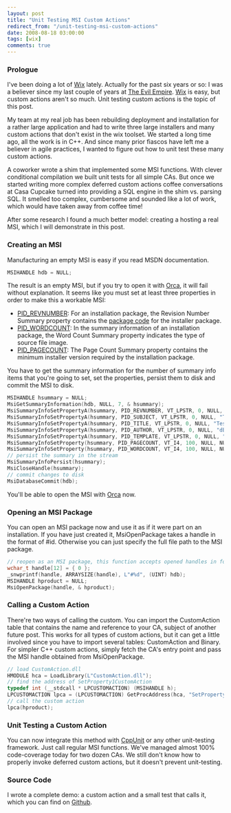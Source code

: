 ```yaml
---
layout: post
title: "Unit Testing MSI Custom Actions"
redirect_from: "/unit-testing-msi-custom-actions"
date: 2008-08-18 03:00:00
tags: [wix]
comments: true
---
```

### Prologue

I've been doing a lot of [Wix](http://wixtoolset.org/) lately. Actually for the past six years or so: I was a believer since my last couple of years at [The Evil Empire](http://www.microsoft.com). [Wix](http://wixtoolset.org/) is easy, but custom actions aren't so much. Unit testing custom actions is the topic of this post.

My team at my real job has been rebuilding deployment and installation for a rather large application and had to write three large installers and many custom actions that don't exist in the wix toolset. We started a long time ago, all the work is in C++. And since many prior fiascos have left me a believer in agile practices, I wanted to figure out how to unit test these many custom actions.

A coworker wrote a shim that implemented some MSI functions. With clever conditional compilation we built unit tests for all simple CAs. But once we started writing more complex deferred custom actions coffee conversations at Casa Cupcake turned into providing a SQL engine in the shim vs. parsing SQL. It smelled too complex, cumbersome and sounded like a lot of work, which would have taken away from coffee time!

After some research I found a much better model: creating a hosting a real MSI, which I will demonstrate in this post.

### Creating an MSI

Manufacturing an empty MSI is easy if you read MSDN documentation.

```c
MSIHANDLE hdb = NULL;
```

The result is an empty MSI, but if you try to open it with [Orca](http://msdn.microsoft.com/en-us/library/aa370557.aspx), it will fail without explanation. It seems like you must set at least three properties in order to make this a workable MSI:

- [PID_REVNUMBER](http://msdn.microsoft.com/en-us/library/aa372870(VS.85).aspx): For an installation package, the Revision Number Summary property contains the [package code](http://msdn.microsoft.com/en-us/library/aa370946(VS.85).aspx) for the installer package.
- [PID_WORDCOUNT](http://msdn.microsoft.com/en-us/library/aa372870(VS.85).aspx): In the summary information of an installation package, the Word Count Summary property indicates the type of source file image.
- [PID_PAGECOUNT](http://msdn.microsoft.com/en-us/library/aa370570(VS.85).aspx): The Page Count Summary property contains the minimum installer version required by the installation package.

You have to get the summary information for the number of summary info items that you're going to set, set the properties, persist them to disk and commit the MSI to disk.

```c
MSIHANDLE hsummary = NULL;
MsiGetSummaryInformation(hdb, NULL, 7, & hsummary);
MsiSummaryInfoSetPropertyA(hsummary, PID_REVNUMBER, VT_LPSTR, 0, NULL, "{00000000-0000-0000-0000-000000000000}");
MsiSummaryInfoSetPropertyA(hsummary, PID_SUBJECT, VT_LPSTR, 0, NULL, "Test MSI");
MsiSummaryInfoSetPropertyA(hsummary, PID_TITLE, VT_LPSTR, 0, NULL, "Test MSI");
MsiSummaryInfoSetPropertyA(hsummary, PID_AUTHOR, VT_LPSTR, 0, NULL, "dB.");
MsiSummaryInfoSetPropertyA(hsummary, PID_TEMPLATE, VT_LPSTR, 0, NULL, ";1033");
MsiSummaryInfoSetProperty(hsummary, PID_PAGECOUNT, VT_I4, 100, NULL, NULL);
MsiSummaryInfoSetProperty(hsummary, PID_WORDCOUNT, VT_I4, 100, NULL, NULL);
// persist the summary in the stream
MsiSummaryInfoPersist(hsummary);
MsiCloseHandle(hsummary);
// commit changes to disk
MsiDatabaseCommit(hdb);
```

You'll be able to open the MSI with [Orca](http://msdn.microsoft.com/en-us/library/aa370557.aspx) now.

### Opening an MSI Package

You can open an MSI package now and use it as if it were part on an installation. If you have just created it, MsiOpenPackage takes a handle in the format of #id. Otherwise you can just specify the full file path to the MSI package.

```c
// reopen as an MSI package, this function accepts opened handles in form of #handle
wchar_t handle[12] = { 0 };
_snwprintf(handle, ARRAYSIZE(handle), L"#%d", (UINT) hdb);
MSIHANDLE hproduct = NULL;
MsiOpenPackage(handle, & hproduct);
```

### Calling a Custom Action

There're two ways of calling the custom. You can import the CustomAction table that contains the name and reference to your CA, subject of another future post. This works for all types of custom actions, but it can get a little involved since you have to import several tables: CustomAction and Binary. For simpler C++ custom actions, simply fetch the CA's entry point and pass the MSI handle obtained from MsiOpenPackage.


```c
// load CustomAction.dll
HMODULE hca = LoadLibrary(L"CustomAction.dll");
// find the address of SetProperty1CustomAction
typedef int (__stdcall * LPCUSTOMACTION) (MSIHANDLE h);
LPCUSTOMACTION lpca = (LPCUSTOMACTION) GetProcAddress(hca, "SetProperty1CustomAction");
// call the custom action
lpca(hproduct);
```

### Unit Testing a Custom Action

You can now integrate this method with [CppUnit](http://cppunit.sourceforge.net/) or any other unit-testing framework. Just call regular MSI functions. We've managed almost 100% code-coverage today for two dozen CAs. We still don't know how to properly invoke deferred custom actions, but it doesn't prevent unit-testing.

### Source Code

I wrote a complete demo: a custom action and a small test that calls it, which you can find on [Github](https://github.com/dblock/codeproject/tree/master/UnitTestingCustomActions/Source).


